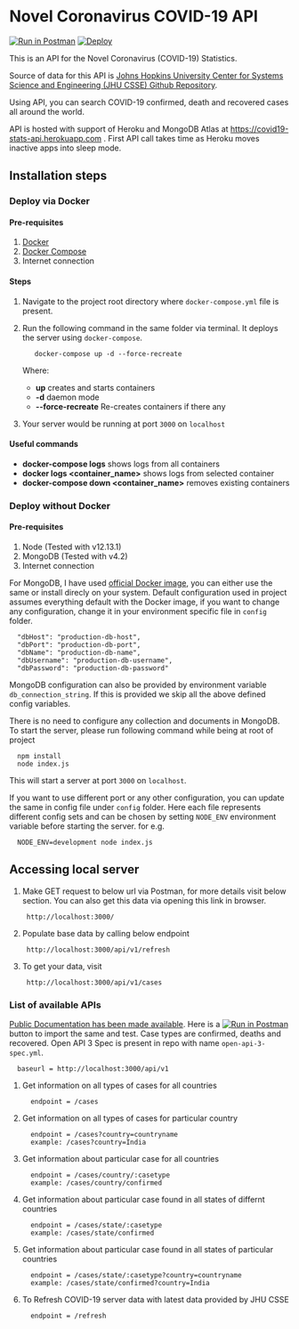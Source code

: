 # Novel Coronavirus COVID-19 API

[![Run in Postman](https://run.pstmn.io/button.svg)](https://app.getpostman.com/run-collection/e3db374a45c3f3a7eec1) [![Deploy](https://www.herokucdn.com/deploy/button.svg)](https://heroku.com/deploy)

This is an API for the Novel Coronavirus (COVID-19) Statistics.

Source of data for this API is [Johns Hopkins University Center for Systems Science and Engineering (JHU CSSE) Github Repository](https://github.com/CSSEGISandData/COVID-19).

Using API, you can search COVID-19 confirmed, death and recovered cases all around the world.

API is hosted with support of Heroku and MongoDB Atlas at https://covid19-stats-api.herokuapp.com . First API call takes time as Heroku moves inactive apps into sleep mode.

## Installation steps

### Deploy via Docker

#### Pre-requisites

   1. [Docker](https://docs.docker.com/engine/installation/)
   2. [Docker Compose](https://docs.docker.com/compose/install/)
   3. Internet connection

#### Steps

1. Navigate to the project root directory where `docker-compose.yml` file is present.
2. Run the following command in the same folder via terminal. It deploys the server using `docker-compose`.

          docker-compose up -d --force-recreate

      Where:
      - **up** creates and starts containers
      - **-d** daemon mode
      - **--force-recreate** Re-creates containers if there any
3. Your server would be running at port `3000` on `localhost`

#### Useful commands

- **docker-compose logs** shows logs from all containers
- **docker logs &lt;container_name&gt;** shows logs from selected container
- **docker-compose down &lt;container_name&gt;** removes existing containers

### Deploy without Docker

#### Pre-requisites

   1. Node (Tested with v12.13.1)
   2. MongoDB (Tested with v4.2)
   3. Internet connection

For MongoDB, I have used [official Docker image](https://hub.docker.com/_/mongo), you can either use the same or install direcly on your system. Default configuration used in project assumes everything default with the Docker image, if you want to change any configuration, change it in your environment specific file in `config` folder.

      "dbHost": "production-db-host",
      "dbPort": "production-db-port",
      "dbName": "production-db-name",
      "dbUsername": "production-db-username",
      "dbPassword": "production-db-password"

MongoDB configuration can also be provided by environment variable `db_connection_string`. If this is provided we skip all the above defined config variables.

There is no need to configure any collection and documents in MongoDB. To start the server, please run following command while being at root of project

      npm install
      node index.js

This will start a server at port `3000` on `localhost`.

If you want to use different port or any other configuration, you can update the same in config file under `config` folder. Here each file represents different config sets and can be chosen by setting `NODE_ENV` environment variable before starting the server. for e.g.

      NODE_ENV=development node index.js

## Accessing local server

1. Make GET request to below url via Postman, for more details visit below section. You can also get this data via opening this link in browser.

        http://localhost:3000/

2. Populate base data by calling below endpoint

        http://localhost:3000/api/v1/refresh

3. To get your data, visit

        http://localhost:3000/api/v1/cases

### List of available APIs

[Public Documentation has been made available](https://documenter.getpostman.com/view/5352730/SzYbyxR5?version=latest). Here is a [![Run in Postman](https://run.pstmn.io/button.svg)](https://app.getpostman.com/run-collection/e3db374a45c3f3a7eec1) button to import the same and test.  Case types are confirmed, deaths and recovered. Open API 3 Spec is present in repo with name `open-api-3-spec.yml`.

      baseurl = http://localhost:3000/api/v1

1. Get information on all types of cases for all countries

         endpoint = /cases

2. Get information on all types of cases for particular country

         endpoint = /cases?country=countryname
         example: /cases?country=India

3. Get information about particular case for all countries

         endpoint = /cases/country/:casetype
         example: /cases/country/confirmed

4. Get information about particular case found in all states of differnt countries

         endpoint = /cases/state/:casetype
         example: /cases/state/confirmed

5. Get information about particular case found in all states of particular countries

         endpoint = /cases/state/:casetype?country=countryname
         example: /cases/state/confirmed?country=India

6. To Refresh COVID-19 server data with latest data provided by JHU CSSE

         endpoint = /refresh
